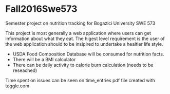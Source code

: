 # Fall2016Swe573
Semester project on nutrition tracking for Bogazici University SWE 573

This project is most generally a web application where users can get information about what they eat. The higest level requirement is the user of the web application should to be insipired to undertake a healtier life style.

* USDA Food Composition Database will be consumed for nutrition facts.
* There will be a BMI calculator
* There can be daily activity to calorie burn calculation (needs to be reseached)

Time spent on issues can be seen on time_entries pdf file created with toggle.com
